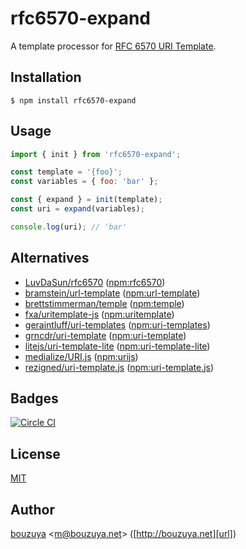 # rfc6570-expand

A template processor for [RFC 6570 URI Template](https://tools.ietf.org/html/rfc6570).

## Installation

```
$ npm install rfc6570-expand
```

## Usage

```js
import { init } from 'rfc6570-expand';

const template = '{foo}';
const variables = { foo: 'bar' };

const { expand } = init(template);
const uri = expand(variables);

console.log(uri); // 'bar'
```

## Alternatives

- [LuvDaSun/rfc6570][] ([npm:rfc6570][])
- [bramstein/url-template][] ([npm:url-template][])
- [brettstimmerman/temple][] ([npm:temple][])
- [fxa/uritemplate-js][] ([npm:uritemplate][])
- [geraintluff/uri-templates][] ([npm:uri-templates][])
- [grncdr/uri-template][] ([npm:uri-template][])
- [litejs/uri-template-lite][] ([npm:uri-template-lite][])
- [medialize/URI.js][] ([npm:urijs][])
- [rezigned/uri-template.js][] ([npm:uri-template.js][])

[LuvDaSun/rfc6570]: https://github.com/LuvDaSun/rfc6570
[bramstein/url-template]: https://github.com/bramstein/url-template
[brettstimmerman/temple]: https://github.com/brettstimmerman/temple
[fxa/uritemplate-js]: https://github.com/fxa/uritemplate-js
[geraintluff/uri-templates]: https://github.com/geraintluff/uri-templates
[grncdr/uri-template]: https://github.com/grncdr/uri-template
[litejs/uri-template-lite]: https://github.com/litejs/uri-template-lite
[medialize/URI.js]: https://github.com/medialize/URI.js
[rezigned/uri-template.js]: https://github.com/rezigned/uri-template.js
[npm:rfc6570]: https://www.npmjs.com/package/rfc6570
[npm:uri-templates]: https://www.npmjs.com/package/uri-templates
[npm:uritemplate]: https://www.npmjs.com/package/uritemplate
[npm:uri-template.js]: https://www.npmjs.com/package/uri-template.js
[npm:uri-template-lite]: https://www.npmjs.com/package/uri-template-lite
[npm:uri-template]: https://www.npmjs.com/package/uri-template
[npm:url-template]: https://www.npmjs.com/package/url-template
[npm:urijs]: https://www.npmjs.com/package/urijs
[npm:temple]: https://www.npmjs.com/package/temple

## Badges

[![Circle CI][circleci-badge-url]][circleci-url]

## License

[MIT](LICENSE)

## Author

[bouzuya][user] &lt;[m@bouzuya.net][email]&gt; ([http://bouzuya.net][url])

[user]: https://github.com/bouzuya
[email]: mailto:m@bouzuya.net
[url]: http://bouzuya.net
[circleci-badge-url]: https://circleci.com/gh/bouzuya/rfc6570-expand.svg?style=svg
[circleci-url]: https://circleci.com/gh/bouzuya/rfc6570-expand
